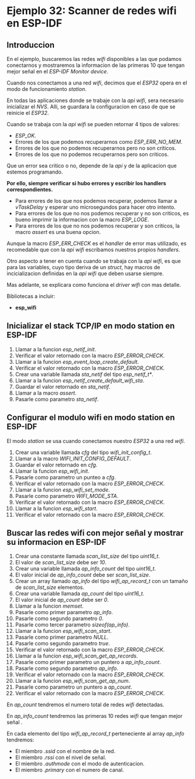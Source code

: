 # Ejemplo 32: Scanner de redes wifi en ESP-IDF

## Introduccion

En el ejemplo, buscaremos las redes _wifi_ disponibles a las que podamos conectarnos y mostraremos la informacion de las primeras 10 que tengan mejor señal en el _ESP-IDF Monitor device_.

Cuando nos conectamos a una red _wifi_, decimos que el _ESP32_ opera en el modo de funcionamiento _station_.

En todas las aplicaciones donde se trabaje con la _api wifi_, sera necesario inicializar el _NVS_. Alli, se guardara la configuracion en caso de que se reinicie el _ESP32_.

Cuando se trabaja con la _api wifi_ se pueden retornar 4 tipos de valores:

- _ESP_OK_.
- Errores de los que podemos recuperarnos como _ESP_ERR_NO_MEM_.
- Errores de los que no podemos recuperarnos pero no son criticos.
- Errores de los que no podemos recuperarnos pero son criticos.

Que un error sea critico o no, depende de la _api_ y de la aplicacion que estemos programando.

**Por ello, siempre verificar si hubo errores y escribir los handlers correspondientes.**

- Para errores de los que nos podemos recuperar, podemos llamar a _vTaskDelay_ y esperar uno microsegundos para hacer otro intento.
- Para errores de los que no nos podemos recuperar y no son criticos, es bueno imprimir la informacion con la macro _ESP_LOGE_.
- Para errores de los que no nos podemos recuperar y son criticos, la macro _assert_ es una buena opcion.

Aunque la macro _ESP_ERR_CHECK_ es el _handler_ de error mas utilizado, es recomedable que con la _api wifi_ escribamos nuestros propios _handlers_.

Otro aspecto a tener en cuenta cuando se trabaja con la _api wifi_, es que para las variables, cuyo tipo deriva de un _struct_, hay macros de incicializacion definidas en la _api wifi_ que deben usarse siempre.

Mas adelante, se explicara como funciona el _driver wifi_ con mas detalle.

Bibliotecas a incluir:

- **esp_wifi**

## Inicializar el stack TCP/IP en modo station en ESP-IDF

1. Llamar a la funcion _esp_netif_init_.
2. Verificar el valor retornado con la macro _ESP_ERROR_CHECK_.
3. Llamar a la funcion _esp_event_loop_create_default_.
4. Verificar el valor retornado con la macro _ESP_ERROR_CHECK_.
5. Crear una variable llamada _sta_netif_ del tipo _esp_netif_t\*_.
6. Llamar a la funcion _esp_netif_create_default_wifi_sta_.
7. Guardar el valor retornado en _sta_netif_.
8. Llamar a la macro _assert_.
9. Pasarle como parametro _sta_netif_.

## Configurar el modulo wifi en modo station en ESP-IDF

El modo _station_ se usa cuando conectamos nuestro _ESP32_ a una red _wifi_.

1. Crear una variable llamada _cfg_ del tipo _wifi_init_config_t_.
2. Llamar a la macro _WIFI_INIT_CONFIG_DEFAULT_.
3. Guardar el valor retornado en _cfg_.
4. Llamar la funcion _esp_wifi_init_.
5. Pasarle como parametro un punteo a _cfg_.
6. Verificar el valor retornado con la macro _ESP_ERROR_CHECK_.
7. Llamar a la funcion _esp_wifi_set_mode_.
8. Pasarle como parametro _WIFI_MODE_STA_.
9. Verificar el valor retornado con la macro _ESP_ERROR_CHECK_.
10. Llamar a la funcion _esp_wifi_start_.
11. Verificar el valor retornado con la macro _ESP_ERROR_CHECK_.

## Buscar las redes wifi con mejor señal y mostrar su informacion en ESP-IDF

1. Crear una constante llamada _scan_list_size_ del tipo _uint16_t_.
2. El valor de _scan_list_size_ debe ser _10_.
3. Crear una variable llamada _ap_info_count_ del tipo _uint16_t_.
4. El valor inicial de _ap_info_count_ debe ser _scan_list_size_.
5. Crear un array llamado _ap_info_ del tipo _wifi_ap_record_t_ con un tamaño de _scan_list_size_ elementos.
6. Crear una variable llamada _ap_count_ del tipo _uint16_t_.
7. El valor inicial de _ap_count_ debe ser _0_.
8. Llamar a la funcion _memset_.
9. Pasarle como primer parametro _ap_info_.
10. Pasarle como segundo parametro _0_.
11. Pasarle como tercer parametro _sizeof(ap_info)_.
12. Llamar a la funcion _esp_wifi_scan_start_.
13. Pasarle como primer parametro _NULL_.
14. Pasarle como segundo parametro _true_.
15. Verificar el valor retornado con la macro _ESP_ERROR_CHECK_.
16. Llamar a la funcion _esp_wifi_scan_get_ap_records_.
17. Pasarle como primer parametro un puntero a _ap_info_count_.
18. Pasarle como segundo parametro _ap_info_.
19. Verificar el valor retornado con la macro _ESP_ERROR_CHECK_.
20. Llamar a la funcion _esp_wifi_scan_get_ap_num_.
21. Pasarle como parametro un puntero a _ap_count_.
22. Verificar el valor retornado con la macro _ESP_ERROR_CHECK_.

En _ap_count_ tendremos el numero total de redes _wifi_ detectadas.

En _ap_info_count_ tendremos las primeras 10 redes _wifi_ que tengan mejor señal .

En cada elemento del tipo _wifi_ap_record_t_ perteneciente al array _ap_info_ tendremos:

- El miembro _.ssid_ con el nombre de la red.
- El miembro _.rssi_ con el nivel de señal.
- El miembro _.authmode_ con el modo de autenticacion.
- El miembro _.primary_ con el numero de canal.
